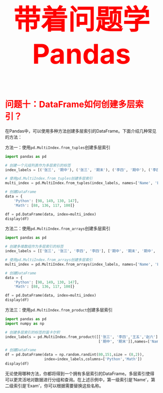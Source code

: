 



<p style="font-size: 90px;font-weight: bold;text-align: center;color: red;">带着问题学Pandas</p>


# <font color='red'>问题十：DataFrame如何创建多层索引？</font>

在Pandas中，可以使用多种方法创建多层索引的DataFrame。下面介绍几种常见的方法：

方法一：使用`pd.MultiIndex.from_tuples`创建多层索引

```python
import pandas as pd

# 创建一个元组列表作为多层索引的标签
index_labels = [('张三', '期中'), ('张三', '期末'), ('李四', '期中'), ('李四', '期末')]

# 使用pd.MultiIndex.from_tuples创建多层索引
multi_index = pd.MultiIndex.from_tuples(index_labels, names=['Name', 'Exam'])

# 创建DataFrame
data = {
    'Python': [98, 149, 130, 147],
    'Math': [88, 136, 117, 100]}

df = pd.DataFrame(data, index=multi_index)
display(df)
```

方法二：使用`pd.MultiIndex.from_arrays`创建多层索引

```python
import pandas as pd

# 创建多维数组作为多层索引的标签
index_labels = [['张三', '张三', '李四', '李四'], ['期中', '期末', '期中', '期末']]

# 使用pd.MultiIndex.from_arrays创建多层索引
multi_index = pd.MultiIndex.from_arrays(index_labels, names=['Name', 'Exam'])

# 创建DataFrame
data = {
    'Python': [98, 149, 130, 147],
    'Math': [88, 136, 117, 100]}

df = pd.DataFrame(data, index=multi_index)
display(df)
```

方法三：使用`pd.MultiIndex.from_product`创建多层索引

```python
import pandas as pd
import numpy as np

# 创建多层索引的标签的笛卡尔积
index_labels = pd.MultiIndex.from_product([['张三', '李四','王五','赵六'], 
                                           ['期中', '期末']],names=['Name','Exam'])

# 创建DataFrame
df = pd.DataFrame(data = np.random.randint(80,151,size = (8,2)),
                  index=index_labels,columns=['Python','Math'])
display(df)
```

无论使用哪种方法，你都将得到一个拥有多层索引的DataFrame。多层索引使得可以更灵活地对数据进行分组和查询。在上述示例中，第一级索引是'Name'，第二级索引是'Exam'，你可以根据需要替换这些名称。